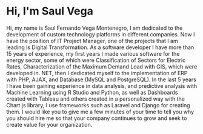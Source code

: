 # Hi, I'm Saul Vega
Hi, my name is Saul Fernando Vega Montenegro, I am dedicated to the development of custom technology platforms in different companies. Now I have the position of IT Project Manager, one of the projects that I am leading is Digital Transformation.
As a software developer I have more than 15 years of experience, my first years I made various software for the energy sector, some of which were Classification of Sectors for Electric Rates, Characterization of the Maximum Demand Load with GIS, which were developed in. NET, then I dedicated myself to the implementation of ERP with PHP, AJAX, and Database (MySQL and PostgreSQL). In the last 5 years I have been gaining experience in data analysis, and predictive analysis with Machine Learning using R Studio and Python, as well as Dashboards created with Tableau and others created in a personalized way with the Chart.js library, I use frameworks such as Laravel and Django for creating them.
I would like you to give me a few minutes of your time to tell you why you should hire me so that your company continues to grow and seek to create value for your organization.
